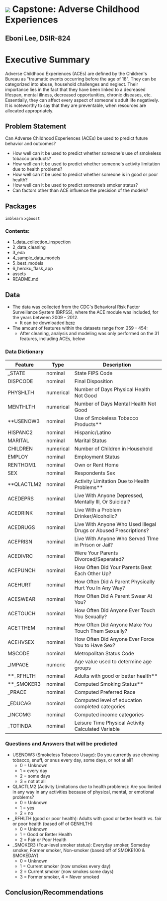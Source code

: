 # ![](https://ga-dash.s3.amazonaws.com/production/assets/logo-9f88ae6c9c3871690e33280fcf557f33.png) Capstone: Adverse Childhood Experiences
## Eboni Lee, DSIR-824

# Executive Summary
Adverse Childhood Experiences (ACEs) are defined by the Children's Bureau as "traumatic events occurring before the age of 18". They can be categorized into abuse, household challenges and neglect. Their importance lies in the fact that they have been linked to a decreased lifespan, mental illness, decreased opportunities, chronic diseases, etc. Essentially, they can affect every aspect of someone's adult life negatively. It is noteworthy to say that they are preventable, when resources are allocated appropriately.

## Problem Statement
Can Adverse Childhood Experiences (ACEs) be used to predict future behavior and outcomes?
   - How well can it be used to predict whether someone's use of smokeless tobacco products?
   - How well can it be used to predict whether someone's activity limitation due to health problems?
   - How well can it be used to predict whether someone is in good or poor health?
   - How well can it be used to predict someone’s smoker status?
   - Can factors other than ACE influence the precision of the models?
   
## Packages
```imblearn```
```xgboost```

### Contents:
- 1_data_collection_inspection
- 2_data_cleaning
- 3_eda
- 4_sample_data_models
- 5_best_models
- 6_heroku_flask_app
- assets
- README.md

## Data 
- The data was collected from the CDC's Behavioral Risk Factor Surveillance System (BRFSS), where the ACE module was included, for the years between 2009 - 2012. 
    - It can be downloaded [here](https://www.cdc.gov/brfss/about/archived.htm)
- The amount of features within the datasets range from 359 - 454: 
    - After cleaning, analysis and modeling was only performed on the 31 features, including ACEs, below
    
### Data Dictionary
|Feature|Type|Description|
|---|---|---|
|_STATE|nominal| State FIPS Code|
|DISPCODE|nominal| Final Disposition|
|PHYSHLTH|numerical| Number of Days Physical Health Not Good|
|MENTHLTH|numerical|Number of Days Mental Health Not Good|
|**USENOW3|nominal|Use of Smokeless Tobacco Products**|
|HISPANC2|nominal|Hispanic/Latino|
|MARITAL|nominal|Marital Status|
|CHILDREN|numerical|Number of Children in Household|
|EMPLOY|nominal|Employment Status|
|RENTHOM1|nominal|Own or Rent Home|
|SEX|nominal|Respondents Sex|
|**QLACTLM2|nominal|Activity Limitation Due to Health Problems**|
|ACEDEPRS|nominal|Live With Anyone Depressed, Mentally Ill, Or Suicidal?|
|ACEDRINK|nominal|Live With a Problem Drinker/Alcoholic?|
|ACEDRUGS|nominal|Live With Anyone Who Used Illegal Drugs or Abused Prescriptions?|
|ACEPRISN|nominal|Live With Anyone Who Served TIme in Prison or Jail?|
|ACEDIVRC|nominal|Were Your Parents Divorced/Seperated?|
|ACEPUNCH|nominal|How Often Did Your Parents Beat Each Other Up?|
|ACEHURT|nominal|How Often Did A Parent Physically Hurt You In Any Way?|
|ACESWEAR|nominal|How Often Did A Parent Swear At You?|
|ACETOUCH|nominal|How Often Did Anyone Ever Touch You Sexually?|
|ACETTHEM|nominal|How Often Did Anyone Make You Touch Them Sexually?|
|ACEHVSEX|nominal|How Often Did Anyone Ever Force You to Have Sex?|
|MSCODE|nominal|Metropolitan Status Code|
|_IMPAGE|numeric|Age value used to determine age groups|
|**_RFHLTH|nominal|Adults with good or better health**|
|**_SMOKER3|nominal|Computed Smoking Status**|
|_PRACE|nominal|Computed Preferred Race|
|_EDUCAG|nominal|Computed level of education completed categories|
|_INCOMG|nominal|Computed income categories|
|_TOTINDA|nominal|Leisure Time Physical Activity Calculated Variable|

### Questions and Answers that will be predicted
- USENOW3 (Smokeless Tobacco Usage): Do you currently use chewing tobacco, snuff, or snus every day, some days, or not at all?
   - 0 = Unknown
   - 1 = every day
   - 2 = some days
   - 3 = not at all
- QLACTLM2 (Activity Limitations due to health problems): Are you limited in any way in any activities because of physical, mental, or emotional problems?
   - 0 = Unknown
   - 1 = yes
   - 2 = no
- _RFHLTH (good or poor health): Adults with good or better health vs. fair or poor health (based off of GENHLTH)
   - 0 = Unknown
   - 1 = Good or Better Health
   - 2 = Fair or Poor Health
- _SMOKER3 (Four-level smoker status): Everyday smoker, Someday smoker, Former smoker, Non-smoker (based off of SMOKE100 & SMOKEDAY)
   - 0 = Unknown
   - 1 = Current smoker (now smokes every day)
   - 2 = Current smoker (now smokes some days)
   - 3 = Former smoker, 4 = Never smoked

## Conclusion/Recommendations
